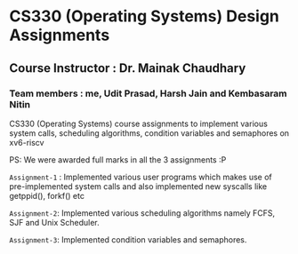# CS330 (Operating Systems) Design Assignments
## Course Instructor : Dr. Mainak Chaudhary

### Team members : me, Udit Prasad, Harsh Jain and Kembasaram Nitin

CS330 (Operating Systems) course assignments to implement various system calls, scheduling algorithms, condition variables and semaphores on xv6-riscv

PS: We were awarded full marks in all the 3 assignments :P

`Assignment-1` : Implemented various user programs which makes use of pre-implemented system calls and also implemented new syscalls like getppid(), forkf() etc

`Assignment-2`: Implemented various scheduling algorithms namely FCFS, SJF and Unix Scheduler.

`Assignment-3`: Implemented condition variables and semaphores.
